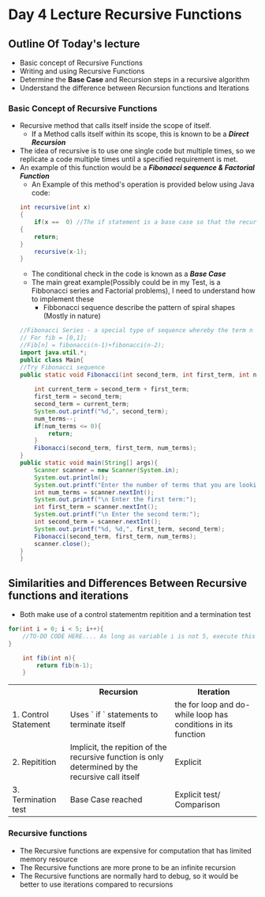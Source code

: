 # Day 4 Lecture Recursive Functions

## Outline Of Today's lecture 
 - Basic concept of Recursive Functions
 - Writing and using Recursive Functions
 - Determine the <b> Base Case </b> and Recursion steps in a recursive algorithm
 - Understand the difference between Recursion functions and Iterations 
### Basic Concept of Recursive Functions
- Recursive method that calls itself inside the scope of itself.
    - If a Method calls itself within its scope, this is known to be a <b><i>Direct Recursion</i></b>
- The idea of recursive is to use one single code but multiple times, so we replicate a code multiple times until a specified requirement is met.
- An example of this function would be a <b><i>Fibonacci sequence & Factorial Function </i></b>
    - An Example of this method's operation is provided below using Java code:
    ```Java
    int recursive(int x)
    {
        if(x ==  0) //The if statement is a base case so that the recursive is not infinite
    {
        return;
    }
        recursive(x-1);
    }
    ```
    - The conditional check in the code is known as a <b><i> Base Case </i></b>
    - The main great example(Possibly could be in my Test, is a Fibbonacci series and Factorial problems), I need to understand how to implement these
       - Fibbonacci sequence describe the pattern of spiral shapes (Mostly in nature) 
    ```Java 
    //Fibonacci Series - a special type of sequence whereby the term n is the sum of (n-1)+(n-2)\
    // For fib = [0,1];
    //Fib[n] = fibonacci(n-1)+fibonacci(n-2);
    import java.util.*;
    public class Main{
    //Try Fibonacci sequence
    public static void Fibonacci(int second_term, int first_term, int num_terms){
       
        int current_term = second_term + first_term;
        first_term = second_term;
        second_term = current_term;
        System.out.printf("%d,", second_term);
        num_terms--;
        if(num_terms <= 0){
            return;
        }
        Fibonacci(second_term, first_term, num_terms);
    }
    public static void main(String[] args){
        Scanner scanner = new Scanner(System.in);
        System.out.println();
        System.out.printf("Enter the number of terms that you are looking for:");
        int num_terms = scanner.nextInt();
        System.out.printf("\n Enter the first term:");
        int first_term = scanner.nextInt();
        System.out.printf("\n Enter the second term:");
        int second_term = scanner.nextInt();
        System.out.printf("%d, %d,", first_term, second_term);
        Fibonacci(second_term, first_term, num_terms);
        scanner.close();
    }
    }
## Similarities and Differences Between Recursive functions and iterations
- Both make use of a control statementm repitition and a termination test
```Java
for(int i = 0; i < 5; i++){
    //TO-DO CODE HERE.... As long as variable i is not 5, execute this code repetitively
}
```
```Java
    int fib(int n){
        return fib(n-1);
    }
```
<table>
<tr>
<th> </th>
<th>Recursion</th>
<th>Iteration</th>
</tr>
<tr>
<td>1. Control Statement</td>
<td>Uses ` if ` statements to terminate itself</td>
<td> the for loop and do-while loop has conditions in its function </td>
</tr>
<tr>
<td>2. Repitition </td>
<td>Implicit, the repition of the recursive function is only determined by the recursive call itself </td>
<td> Explicit </td>
</tr>
<tr>
<td>3. Termination test</td>
<td> Base Case reached </td>
<td> Explicit test/ Comparison </td>
</tr>
</table>

### Recursive functions
- The Recursive functions are expensive for computation that has limited memory resource
- The Recursive functions are more prone to be an infinite recursion
- The Recursive functions are normally hard to debug, so it would be better to use iterations compared to recursions